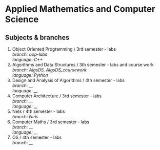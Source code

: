 # Applied Mathematics and Computer Science

## Subjects & branches

1. Object Oriented Programming / 3rd semester - labs<br>
   *branch: oop-labs*<br>
   *language: C++*
2. Algorithms and Data Structures / 3th semester - labs and course work<br>
   *branch: AlgsDS, AlgsDS_coursework*<br>
   *language: Python*
3. Design and Analysis of Algorithms / 4th semester - labs<br>
   *branch: __* <br>
   *language: __*
4. Computer Architecture / 3rd semester - labs<br>
   *branch: __* <br>
   *language: __*
5. Nets / 4th semester - labs<br>
   *branch: Nets*
6. Computer Maths / 3rd semester - labs<br>
   *branch: __* <br>
   *language: __*
7. OS / 4th semester - labs <br>
   *branch: __* <br>
    
